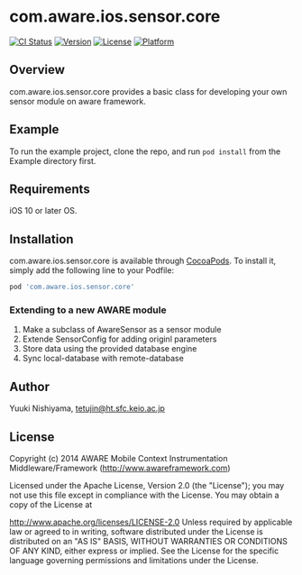# com.aware.ios.sensor.core

[![CI Status](http://img.shields.io/travis/tetujin/com.aware.ios.sensor.core.svg?style=flat)](https://travis-ci.org/tetujin/com.aware.ios.sensor.core)
[![Version](https://img.shields.io/cocoapods/v/com.aware.ios.sensor.core.svg?style=flat)](http://cocoapods.org/pods/com.aware.ios.sensor.core)
[![License](https://img.shields.io/cocoapods/l/com.aware.ios.sensor.core.svg?style=flat)](http://cocoapods.org/pods/com.aware.ios.sensor.core)
[![Platform](https://img.shields.io/cocoapods/p/com.aware.ios.sensor.core.svg?style=flat)](http://cocoapods.org/pods/com.aware.ios.sensor.core)

## Overview
com.aware.ios.sensor.core provides a basic class for developing your own sensor module on aware framework.

## Example

To run the example project, clone the repo, and run `pod install` from the Example directory first.

## Requirements
iOS 10 or later OS.

## Installation

com.aware.ios.sensor.core is available through [CocoaPods](http://cocoapods.org). To install
it, simply add the following line to your Podfile:

```ruby
pod 'com.aware.ios.sensor.core'
```

### Extending to a new AWARE module
1. Make a subclass of AwareSensor as a sensor module
2. Extende SensorConfig for adding originl parameters 
3. Store data using the provided database engine
4. Sync local-database with remote-database

## Author
Yuuki Nishiyama, tetujin@ht.sfc.keio.ac.jp

## License
Copyright (c) 2014 AWARE Mobile Context Instrumentation Middleware/Framework (http://www.awareframework.com)

Licensed under the Apache License, Version 2.0 (the "License"); you may not use this file except in compliance with the License. You may obtain a copy of the License at

http://www.apache.org/licenses/LICENSE-2.0
Unless required by applicable law or agreed to in writing, software distributed under the License is distributed on an "AS IS" BASIS, WITHOUT WARRANTIES OR CONDITIONS OF ANY KIND, either express or implied. See the License for the specific language governing permissions and limitations under the License.
